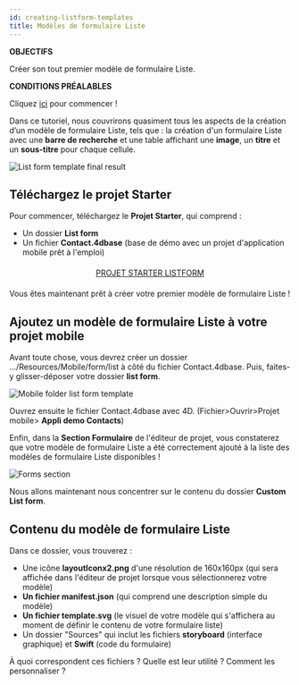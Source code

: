 ```yaml
---
id: creating-listform-templates
title: Modèles de formulaire Liste
---
```

<div class = "objectives"> 

**OBJECTIFS**

Créer son tout premier modèle de formulaire Liste.</div> <div class = "prerequisites"> 

**CONDITIONS PRÉALABLES**

Cliquez [ici](prerequisites.html) pour commencer !</div> 

Dans ce tutoriel, nous couvrirons quasiment tous les aspects de la création d’un modèle de formulaire Liste, tels que : la création d'un formulaire Liste avec une **barre de recherche** et une table affichant une **image**, un **titre** et un **sous-titre** pour chaque cellule.

![List form template final result](assets/en/custom-listform/custom-template-final-result.png)

## Téléchargez le projet Starter

Pour commencer, téléchargez le **Projet Starter**, qui comprend :

* Un dossier **List form** 
* Un fichier **Contact.4dbase** (base de démo avec un projet d'application mobile prêt à l'emploi)

<div style="text-align: center; margin-top: 20px; margin-bottom: 20px">
  <p>
    

<a class="button"
href="../assets/en/custom-listform/CustomListFormStarterProject.zip">PROJET STARTER LISTFORM</a>

  </p>
</div>

Vous êtes maintenant prêt à créer votre premier modèle de formulaire Liste !

## Ajoutez un modèle de formulaire Liste à votre projet mobile

Avant toute chose, vous devrez créer un dossier .../Resources/Mobile/form/list à côté du fichier Contact.4dbase. Puis, faites-y glisser-déposer votre dossier **list form**.

![Mobile folder list form template](assets/en/custom-listform/mobile-folder-custom-template.png)

Ouvrez ensuite le fichier Contact.4dbase avec 4D. (Fichier>Ouvrir>Projet mobile> **Appli demo Contacts**)

Enfin, dans la **Section Formulaire** de l'éditeur de projet, vous constaterez que votre modèle de formulaire Liste a été correctement ajouté à la liste des modèles de formulaire Liste disponibles !

![Forms section](assets/en/custom-listform/custom-listform-template.png)

Nous allons maintenant nous concentrer sur le contenu du dossier **Custom List form**.

## Contenu du modèle de formulaire Liste

Dans ce dossier, vous trouverez :

* Une icône **layoutIconx2.png** d'une résolution de 160x160px (qui sera affichée dans l'éditeur de projet lorsque vous sélectionnerez votre modèle)
* **Un fichier manifest.json** (qui comprend une description simple du modèle)
* **Un fichier template.svg** (le visuel de votre modèle qui s'affichera au moment de définir le contenu de votre formulaire liste)
* Un dossier "Sources" qui inclut les fichiers **storyboard** (interface graphique) et **Swift** (code du formulaire)

À quoi correspondent ces fichiers ? Quelle est leur utilité ? Comment les personnaliser ?